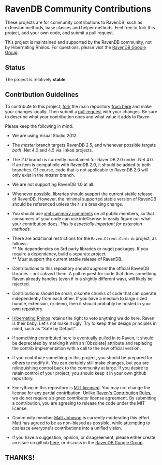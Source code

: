 RavenDB Community Contributions
======================================

These projects are for community contributions to RavenDB, such as extension methods, base classes and helper methods.  Feel free to fork this project, add your own code, and submit a pull request.

This project is maintained and supported by the RavenDB community, not by Hibernating Rhinos.  For questions, please visit the [RavenDB Google Group](http://groups.google.com/group/ravendb).

## Status

The project is relatively **stable**.

## Contribution Guidelines

To contribute to this project, [fork](https://help.github.com/articles/fork-a-repo) the main repository [from here](https://github.com/ravendb/ravendb.contrib) and make your changes locally.  Then submit a [pull request](https://help.github.com/articles/using-pull-requests) with your changes.  Be sure to describe what your contribution does and what value it adds to Raven.

Please keep the following in mind:

- We are using Visual Studio 2012.

- The *master* branch targets RavenDB 2.5, and whenever possible targets *both* .Net 4.0 and 4.5 via linked projects.

- The *2.0* branch is currently maintained for RavenDB 2.0 under .Net 4.0.  If an item is compatibile with RavenDB 2.0, it should be added to both branches.  Of course, code that is not applicable to RavenDB 2.0 will only exist in the *master* branch.

- We are not supporting RavenDB 1.0 at all.

- Whenever possible, libraries should support the current stable release of RavenDB.  However, the minimal supported stable version of RavenDB should be referenced unless their is a breaking change.

- You should use [xml summary comments](http://msdn.microsoft.com/en-us/library/vstudio/b2s063f7.aspx) on all public members, so that consumers of your code can use intellisense to easily figure out what your contribution does.  *This is especially important for extension methods.*

- There are additional restrictions for the `Raven.Client.Contrib` project, as follows:  
** No dependencies on 3rd party libraries or nuget packages.  If you require a dependency, build a separate project.  
** *Must* support the current stable release of RavenDB.  

- Contributions to this repository should *augment* the official RavenDB libraries - not *subvert* them.  A pull request for code that does something Raven already handles (even if in a slightly different way), will likely be rejected.

- Contributions should be small, discrete chunks of code that can operate independently from each other.  If you have a medium to large sized bundle, extension, or demo, then it should probably be hosted in your own repository.

- [Hibernating Rhinos](http://hibernatingrhinos.com) retains the right to veto anything we do here.  Raven is their baby.  Let's not make it ugly.  Try to keep their design principles in mind, such as "Safe by Default".

- If something contributed here is eventually pulled in to Raven, it should be deprecated by marking it with an [Obsolete] attribute and replacing the contrib implementation with a call to the new official version.

- If you contribute something to this project, you should be prepared for others to modify it.  You can certainly still make changes, but you are relinquishing control back to the community at large.  If you desire to retain control of your project, you should keep it in your own github repository.

- Everything in this repository is [MIT licensed](https://github.com/ravendb/ravendb.contrib/blob/master/LICENSE.txt).  You may not change the license for any partial contribution.  Unlike [Raven's Contribution Rules](http://ravendb.net/contributing), we do not require a signed contributor license agreement.  By submitting a contribution, you are agreeing to release the code under the MIT license.

- Community member [Matt Johnson](https://github.com/mj1856) is currently moderating this effort.  Matt has agreed to be as non-biased as possible, while attempting to coalesce everyone's contributions into a unified vision.

- If you have a suggestion, opinion, or disagreement, please either create an issue on github [here](https://github.com/ravendb/ravendb.contrib/issues), or discuss in the [RavenDB Google Group](http://groups.google.com/group/ravendb).

## THANKS!
